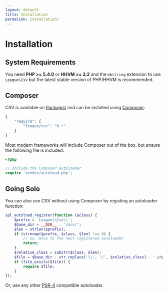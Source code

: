 ```yaml
---
layout: default
title: Installation
permalink: installation/
---
```


# Installation

## System Requirements

You need **PHP >= 5.4.0** or **HHVM >= 3.2** and the `mbstring` extension to use `League\Csv` but the latest stable version of PHP/HHVM is recommended.

## Composer

CSV is available on [Packagist](https://packagist.org/packages/league/csv) and can be installed using [Composer](https://getcomposer.org/):

~~~javascript
{
    "require": {
        "league/csv": "6.*"
    }
}
~~~

Most modern frameworks will include Composer out of the box, but ensure the following file is included:

~~~php
<?php

// Include the Composer autoloader
require 'vendor/autoload.php';
~~~

## Going Solo

You can also use CSV without using Composer by registing an autoloader function:

~~~php
spl_autoload_register(function ($class) {
    $prefix = 'League\\Csv\\';
    $base_dir = __DIR__ . '/src/';
    $len = strlen($prefix);
    if (strncmp($prefix, $class, $len) !== 0) {
        // no, move to the next registered autoloader
        return;
    }
    $relative_class = substr($class, $len);
    $file = $base_dir . str_replace('\\', '/', $relative_class) . '.php';
    if (file_exists($file)) {
        require $file;
    }
});
~~~

Or, use any other [PSR-4](http://www.php-fig.org/psr/psr-4/) compatible autoloader.